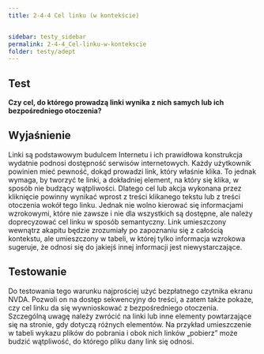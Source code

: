 ```yaml
---
title: 2-4-4 Cel linku (w kontekście)


sidebar: testy_sidebar
permalink: 2-4-4_Cel-linku-w-kontekscie
folder: testy/adept
---
```


## Test
**Czy cel, do którego prowadzą linki wynika z nich samych lub ich bezpośredniego otoczenia?**

## Wyjaśnienie
Linki są podstawowym budulcem Internetu i ich prawidłowa konstrukcja wydatnie podnosi dostępność serwisów internetowych. Każdy użytkownik powinien mieć pewność, dokąd prowadzi link, który właśnie klika. To jednak wymaga, by tworzyć te linki, a dokładniej element, na który się klika, w sposób nie budzący wątpliwości. Dlatego cel lub akcja wykonana przez kliknięcie powinny wynikać wprost z treści klikanego tekstu lub z treści otoczenia wokół tego linku. Jednak nie wolno kierować się informacjami wzrokowymi, które nie zawsze i nie dla wszystkich są dostępne, ale należy doprecyzować cel linku w sposób semantyczny. Link umieszczony wewnątrz akapitu będzie zrozumiały po zapoznaniu się z całością kontekstu, ale umieszczony w tabeli, w której tylko informacja wzrokowa sugeruje, że odnosi się do jakiejś innej informacji jest niewystarczające.

## Testowanie
Do testowania tego warunku najprościej użyć bezpłatnego czytnika ekranu NVDA. Pozwoli on na dostęp sekwencyjny do treści, a zatem także pokaże, czy cel linku da się wywnioskować z bezpośredniego otoczenia. Szczególną uwagę należy zwrócić na linki lub inne elementy powtarzające się na stronie, gdy dotyczą różnych elementów. Na przykład umieszczenie w tabeli wykazu plików do pobrania i obok nich linków „pobierz” może budzić wątpliwość, do którego pliku dany link się odnosi.

